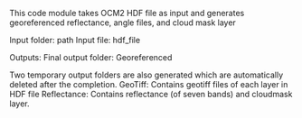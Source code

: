 This code module takes OCM2 HDF file as input and generates georeferenced reflectance, angle files, and cloud mask layer

Input folder: path
Input file: hdf_file

Outputs:
Final output folder: Georeferenced

Two temporary output folders are also generated which are automatically deleted after the completion.
GeoTiff: Contains geotiff files of each layer in HDF file
Reflectance: Contains reflectance (of seven bands) and cloudmask layer. 
